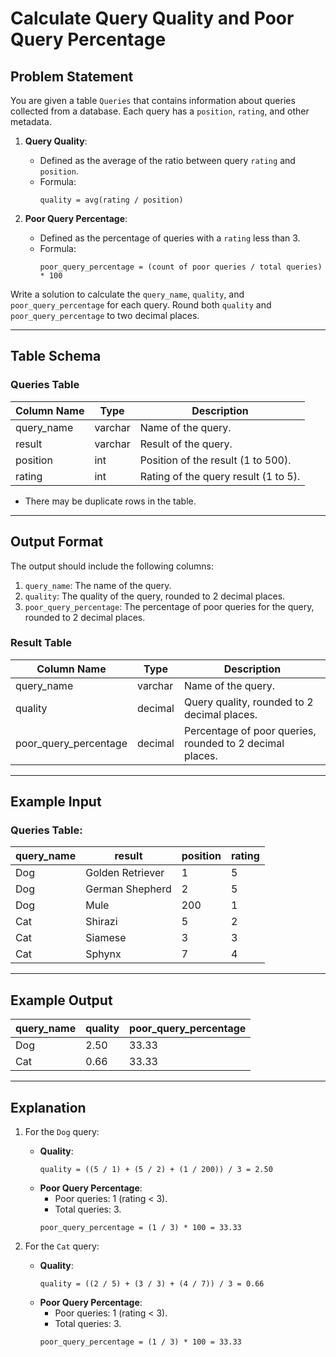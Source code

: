 # Calculate Query Quality and Poor Query Percentage

## Problem Statement
You are given a table `Queries` that contains information about queries collected from a database. Each query has a `position`, `rating`, and other metadata.

1. **Query Quality**:
   - Defined as the average of the ratio between query `rating` and `position`.
   - Formula:
     ```
     quality = avg(rating / position)
     ```

2. **Poor Query Percentage**:
   - Defined as the percentage of queries with a `rating` less than 3.
   - Formula:
     ```
     poor_query_percentage = (count of poor queries / total queries) * 100
     ```

Write a solution to calculate the `query_name`, `quality`, and `poor_query_percentage` for each query. Round both `quality` and `poor_query_percentage` to two decimal places.

---

## Table Schema

### Queries Table
| Column Name | Type    | Description                                   |
|-------------|---------|-----------------------------------------------|
| query_name  | varchar | Name of the query.                           |
| result      | varchar | Result of the query.                         |
| position    | int     | Position of the result (1 to 500).           |
| rating      | int     | Rating of the query result (1 to 5).         |

- There may be duplicate rows in the table.

---

## Output Format

The output should include the following columns:
1. `query_name`: The name of the query.
2. `quality`: The quality of the query, rounded to 2 decimal places.
3. `poor_query_percentage`: The percentage of poor queries for the query, rounded to 2 decimal places.

### Result Table
| Column Name            | Type    | Description                                   |
|------------------------|---------|-----------------------------------------------|
| query_name             | varchar | Name of the query.                           |
| quality                | decimal | Query quality, rounded to 2 decimal places.  |
| poor_query_percentage  | decimal | Percentage of poor queries, rounded to 2 decimal places. |

---

## Example Input

### Queries Table:
| query_name | result            | position | rating |
|------------|-------------------|----------|--------|
| Dog        | Golden Retriever  | 1        | 5      |
| Dog        | German Shepherd   | 2        | 5      |
| Dog        | Mule              | 200      | 1      |
| Cat        | Shirazi           | 5        | 2      |
| Cat        | Siamese           | 3        | 3      |
| Cat        | Sphynx            | 7        | 4      |

---

## Example Output

| query_name | quality | poor_query_percentage |
|------------|---------|-----------------------|
| Dog        | 2.50    | 33.33                 |
| Cat        | 0.66    | 33.33                 |

---

## Explanation

1. For the `Dog` query:
   - **Quality**:
     ```
     quality = ((5 / 1) + (5 / 2) + (1 / 200)) / 3 = 2.50
     ```
   - **Poor Query Percentage**:
     - Poor queries: 1 (rating < 3).
     - Total queries: 3.
     ```
     poor_query_percentage = (1 / 3) * 100 = 33.33
     ```

2. For the `Cat` query:
   - **Quality**:
     ```
     quality = ((2 / 5) + (3 / 3) + (4 / 7)) / 3 = 0.66
     ```
   - **Poor Query Percentage**:
     - Poor queries: 1 (rating < 3).
     - Total queries: 3.
     ```
     poor_query_percentage = (1 / 3) * 100 = 33.33
     ```
